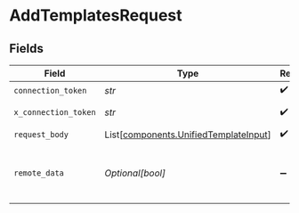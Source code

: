 # AddTemplatesRequest


## Fields

| Field                                                                                    | Type                                                                                     | Required                                                                                 | Description                                                                              |
| ---------------------------------------------------------------------------------------- | ---------------------------------------------------------------------------------------- | ---------------------------------------------------------------------------------------- | ---------------------------------------------------------------------------------------- |
| `connection_token`                                                                       | *str*                                                                                    | :heavy_check_mark:                                                                       | N/A                                                                                      |
| `x_connection_token`                                                                     | *str*                                                                                    | :heavy_check_mark:                                                                       | The connection token                                                                     |
| `request_body`                                                                           | List[[components.UnifiedTemplateInput](../../models/components/unifiedtemplateinput.md)] | :heavy_check_mark:                                                                       | N/A                                                                                      |
| `remote_data`                                                                            | *Optional[bool]*                                                                         | :heavy_minus_sign:                                                                       | Set to true to include data from the original Marketingautomation software.              |